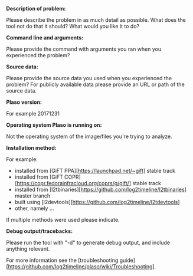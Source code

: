 **Description of problem:**

Please describe the problem in as much detail as possible.
What does the tool not do that it should? What would you like it to do?

**Command line and arguments:**

Please provide the command with arguments you ran when you experienced
the problem?

**Source data:**

Please provide the source data you used when you experienced the problem?
For publicly available data please provide an URL or path of the source data.

**Plaso version:**

For example 20171231

**Operating system Plaso is running on:**

Not the operating system of the image/files you're trying to analyze.

**Installation method:**

For example:
* installed from [GiFT PPA][https://launchpad.net/~gift] stable track
* installed from [GiFT COPR][https://copr.fedorainfracloud.org/coprs/g/gift/] stable track
* installed from [l2tbinaries][https://github.com/log2timeline/l2tbinaries] master branch
* built using [l2devtools][https://github.com/log2timeline/l2tdevtools]
* other, namely ...

If multiple methods were used please indicate.

**Debug output/tracebacks:**

Please run the tool with "-d" to generate debug output, and include anything relevant.

For more information see the [troubleshooting
guide][https://github.com/log2timeline/plaso/wiki/Troubleshooting].
